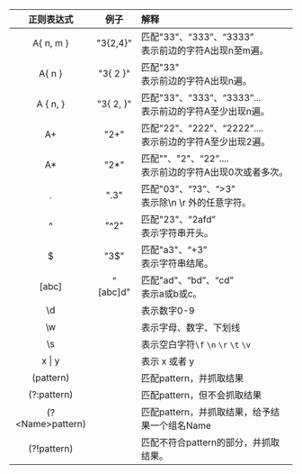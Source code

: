 | 正则表达式 | 例子 | 解释 |
|:--:|:--:|:--|
| A{ n, m }         |     "3{2,4}"       | 匹配"33"、“333”、“3333” <br>表示前边的字符A出现n至m遍。
| A{ n }            | "3{ 2 }"           | 匹配"33"<br>表示前边的字符A出现n遍。
| A { n, }          | "3{ 2, }"          | 匹配"33"、“333”、“3333”...<br>表示前边的字符A至少出现n遍。
| A+                | "2+"               | 匹配"22"、“222”、“2222”....<br>表示前边的字符A至少出现2遍。
| A*                | "2*"               | 匹配""、"2"、“22”....<br>表示前边的字符A出现0次或者多次。
| .                 | ".3"               | 匹配"03"、“?3”、“>3”<br>表示除\n \r 外的任意字符。
| ^                 | "^2"               | 匹配"23"、“2afd”<br>表示字符串开头。
| $                 | "3$"               | 匹配"a3"、“+3”<br>表示字符串结尾。
| [abc]             | "[abc]d"           | 匹配"ad"、“bd”、“cd”<br>表示a或b或c。
| \d                |                    | 表示数字0-9
| \w                |                    | 表示字母、数字、下划线
| \s                |                    | 表示空白字符`\f` `\n` `\r` `\t` `\v`
| x \| y            |                    | 表示 x 或者 y
| (pattern)         |                    | 匹配pattern，并抓取结果
| (?:pattern)       |                    | 匹配pattern，但不会抓取结果
| (?\<Name>pattern) |                    | 匹配pattern，并抓取结果，给予结果一个组名Name
| (?!pattern)       |                    | 匹配不符合pattern的部分，并抓取结果。
